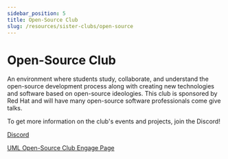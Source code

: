 ```yaml
---
sidebar_position: 5
title: Open-Source Club
slug: /resources/sister-clubs/open-source
---
```


# Open-Source Club

An environment where students study, collaborate, and understand the open-source development process along with creating new technologies and software based on open-source ideologies. This club is sponsored by Red Hat and will have many open-source software professionals come give talks.

To get more information on the club's events and projects, join the Discord!

[Discord](https://discord.gg/XFehT8hsUU)

[UML Open-Source Club Engage Page](https://umasslowellclubs.campuslabs.com/engage/organization/osc)